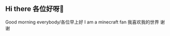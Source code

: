 ## Hi there 各位好呀👋
Good morning everybody/各位早上好
I am a minecraft fan 我喜欢我的世界 谢谢
<!--
**KuroKitsune4/KuroKitsune4** is a ✨ _special_ ✨ repository because its `README.md` (this file) appears on your GitHub profile.

Here are some ideas to get you started:

- 🔭 I’m currently working on something maybe
- 🌱 I’m currently learning to breath
- 👯 I’m looking to collaborate on something
- 🤔 I’m looking for help with something
- 💬 Ask me about nothing
- 📫 How to reach me: No way
- 😄 Pronouns: no thanks
- ⚡ Fun fact: I am boring
-->
